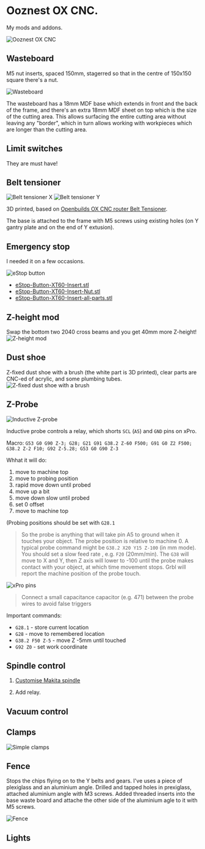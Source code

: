 # Ooznest OX CNC.

My mods and addons.

![Ooznest OX CNC](./images/cnc.jpg)

## Wasteboard

M5 nut inserts, spaced 150mm, stagerred so that in the centre of 150x150 square there's a nut.

![Wasteboard](./images/clamps.jpg)

The wasteboard has a 18mm MDF base which extends in front and the back of the frame, and there's an extra 18mm MDF sheet on top which is the size of the cutting area. This allows surfacing the entire cutting area without leaving any "border", which in turn allows working with workpieces which are longer than the cutting area.

## Limit switches

They are must have!

## Belt tensioner

![Belt tensioner X](./images/belt-tensioner-x.jpg)
![Belt tensioner Y](./images/belt-tensioner-y.jpg)

3D printed, based on [Openbuilds OX CNC router Belt Tensioner](https://www.thingiverse.com/thing:1293079). 

The base is attached to the frame with M5 screws using existing holes (on Y gantry plate and on the end of Y extusion).

## Emergency stop

I needed it on a few occasions. 

![eStop button](./images/estop-button.jpg)

<script src="https://embed.github.com/view/3d/muxa/ox-cnc/master/docs/files/eStop-Button-XT60-Insert-all-parts.stl"></script>

- [eStop-Button-XT60-Insert.stl](./files/eStop-Button-XT60-Insert.stl)
- [eStop-Button-XT60-Insert-Nut.stl](./files/eStop-Button-XT60-Insert-Nut.stl)
- [eStop-Button-XT60-Insert-all-parts.stl](./files/eStop-Button-XT60-Insert-all-parts.stl)

## Z-height mod

Swap the bottom two 2040 cross beams and you get 40mm more Z-height!
![Z-height mod](./images/z-height-mod.jpg)

## Dust shoe

Z-fixed dust shoe with a brush (the white part is 3D printed), clear parts are CNC-ed of acrylic, and some plumbing tubes.
![Z-fixed dust shoe with a brush](./images/dust-shoe.jpg)

## Z-Probe

![Inductive Z-probe](./images/z-probe.jpg)

Inductive probe controls a relay, which shorts `SCL` (`A5`) and `GND` pins on xPro.

Macro: `G53 G0 G90 Z-3; G28; G21 G91 G38.2 Z-60 F500; G91 G0 Z2 F500; G38.2 Z-2 F10; G92 Z-5.28; G53 G0 G90 Z-3`

Whhat it will do:

1. move to machine top
2. move to probing position
3. rapid move down until probed
4. move up a bit
5. move down slow until probed
6. set 0 offset
7. move to machine top

(Probing positions should be set with `G28.1`

> So the probe is anything that will take pin A5 to ground when it touches your object. The probe position is relative to machine 0. A typical probe command might be `G38.2 X20 Y15 Z-100` (in mm mode). You should set a slow feed rate , e.g. `F20` (20mm/min). The `G38` will move to X and Y, then Z axis will lower to -100 until the probe makes contact with your object, at which time movement stops. Grbl will report the machine position of the probe touch. 

![xPro pins](./images/xpro-pins.jpg)

> Connect a small capacitance capacitor (e.g. 471) between the probe wires to avoid false triggers

Important commands: 
* `G28.1` - store current location 
* `G28` - move to remembered location
* `G38.2 F50 Z-5` - move Z -5mm until touched 
* `G92 Z0` - set work coordinate

## Spindle control

1. [Customise Makita spindle](https://www.instructables.com/id/Makita-RT0700C-Detachable-Cable-Mod/)

2. Add relay.

## Vacuum control

## Clamps

![Simple clamps](./images/clamps.jpg)

## Fence

Stops the chips flying on to the Y belts and gears. I've uses a piece of plexiglass and an aluminium angle. Drilled and tapped holes in prexiglass, attached aluminium angle with M3 screws. Added threaded inserts into the base waste board and attache the other side of the aluminium agle to it with M5 screws. 

![Fence](./images/fence.jpg)

## Lights
